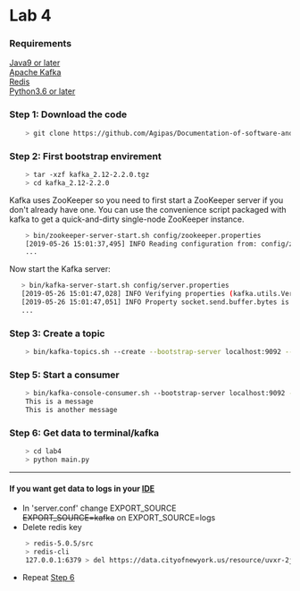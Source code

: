 Lab 4 
=================
### Requirements ###
[Java9 or later](https://www.oracle.com/technetwork/java/javase/downloads/index.html)<br />
[Apache Kafka](https://kafka.apache.org)<br />
[Redis](https://redis.io/download)<br />
[Python3.6 or later](https://www.python.org/downloads/)<br />



### Step 1: Download the code ###
```bash
    > git clone https://github.com/Agipas/Documentation-of-software-and-design-patterns/tree/lab4
```

### Step 2: First bootstrap envirement ###
```bash
    > tar -xzf kafka_2.12-2.2.0.tgz
    > cd kafka_2.12-2.2.0
```

Kafka uses ZooKeeper so you need to first start a ZooKeeper server if you don't already have one.
You can use the convenience script packaged with kafka to get a quick-and-dirty single-node ZooKeeper instance.
```bash
    > bin/zookeeper-server-start.sh config/zookeeper.properties
    [2019-05-26 15:01:37,495] INFO Reading configuration from: config/zookeeper.properties (org.apache.zookeeper.server.quorum.QuorumPeerConfig)
    ...
 ```
 
 Now start the Kafka server:
 ```bash
    > bin/kafka-server-start.sh config/server.properties
    [2019-05-26 15:01:47,028] INFO Verifying properties (kafka.utils.VerifiableProperties)
    [2019-05-26 15:01:47,051] INFO Property socket.send.buffer.bytes is overridden to 1048576 (kafka.utils.VerifiableProperties)
    ...
```

### Step 3: Create a topic ###
```bash
    > bin/kafka-topics.sh --create --bootstrap-server localhost:9092 --replication-factor 1 --partitions 1 --topic lab4
```

### Step 5: Start a consumer ###
```bash
    > bin/kafka-console-consumer.sh --bootstrap-server localhost:9092 --topic lab4 --from-beginning
    This is a message
    This is another message
```

### Step 6: Get data to terminal/kafka ###
```bash
    > cd lab4
    > python main.py
```
---
#### If you want get data to logs in your [IDE](https://www.jetbrains.com/pycharm/?var=landing&gclid=Cj0KCQjw_r3nBRDxARIsAJljleGYSElcURFr917nYDwhMSGtS5wmZpvIW-n4jm0maW1XjpsF815cTtMaAvB5EALw_wcB)<br> ####
 - In 'server.conf' change EXPORT_SOURCE<br>
    ~~EXPORT_SOURCE=kafka~~ on EXPORT_SOURCE=logs<br>
 - Delete redis key  <br>
```bash
    > redis-5.0.5/src 
    > redis-cli
    127.0.0.1:6379 > del https://data.cityofnewyork.us/resource/uvxr-2jwn.json
```
 - Repeat [Step 6](https://github.com/Agipas/Documentation-of-software-and-design-patterns/tree/lab4/lab4#step-6-get-data-to-terminalkafka)

